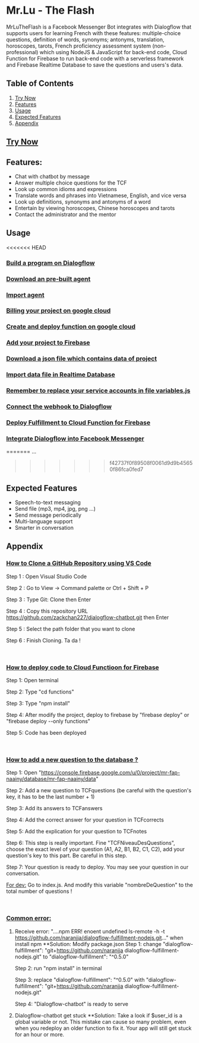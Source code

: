 # Mr.Lu - The Flash 
MrLuTheFlash is a Facebook Messenger Bot integrates with Dialogflow that supports users for learning French with these features: multiple-choice questions, definition of words, synonyms; antonyms, translation, horoscopes, tarots, French proficiency assessment system (non-professional) which using NodeJS & JavaScript for back-end code, Cloud Function for Firebase to run back-end code with a serverless framework and Firebase Realtime Database to save the questions and users's data.
&nbsp;

## Table of Contents
1. [Try Now](#try-now)
2. [Features](#features)
3. [Usage](#example2)
4. [Expected Features](#expected-features)
5. [Appendix](#Appendix)

## [Try Now](https://www.facebook.com/messages/t/MrLuTheFlash)
## Features:
* Chat with chatbot by message
* Answer multiple choice questions for the TCF
* Look up common idioms and expressions
* Translate words and phrases into Vietnamese, English, and vice versa
* Look up definitions, synonyms and antonyms of a word
* Entertain by viewing horoscopes, Chinese horoscopes and tarots
* Contact the administrator and the mentor

## Usage
<<<<<<< HEAD
### [Build a program on Dialogflow](https://cloud.google.com/dialogflow/docs/quick/build-agent#create-an-agent)
### [Download an pre-built agent](https://drive.google.com/file/d/1aZL37R4eEenHWVx_8-Xd6JXawtoRUTjt/view?usp=sharing)
### [Import agent](https://cloud.google.com/dialogflow/docs/quick/build-agent#import-the-example-file-to-your-agent)
### [Billing your project on google cloud](https://console.cloud.google.com/billing)
### [Create and deploy function on google cloud](https://cloud.google.com/functions/docs/quickstart-console#create_a_function)
### [Add your project to Firebase](https://console.firebase.google.com/)
### [Download a json file which contains data of project](https://drive.google.com/file/d/11nDuO-OKdNDYsa4TXMhfhsbjBB_OC8hi/view?usp=sharing)
### [Import data file in Realtime Database](https://support.google.com/firebase/answer/6386780?hl=en)
### [Remember to replace your service accounts in file variables.js](https://firebase.google.com/docs/admin/setup)
### [Connect the webhook to Dialogflow](https://developers.google.com/assistant/conversational/df-asdk/deploy-fulfillment#connect)
### [Deploy Fulfillment to Cloud Function for Firebase](https://developers.google.com/assistant/conversational/df-asdk/deploy-fulfillment#deploy_to_cloud_functions_for_firebase)
### [Integrate Dialogflow into Facebook Messenger](https://cloud.google.com/dialogflow/docs/integrations/facebook)
=======
...
>>>>>>> f42737f0f89508f0061d9d9b45650f86fca0fed7

## Expected Features
* Speech-to-text messaging
* Send file (mp3, mp4, jpg, png ...)
* Send message periodically
* Multi-language support
* Smarter in conversation

## Appendix
### <u>How to Clone a GitHub Repository using VS Code</u>

Step 1 : Open Visual Studio Code

Step 2 : Go to View -> Command palette or Ctrl + Shift + P

Step 3 : Type Git: Clone then Enter

Step 4 : Copy this repository URL https://github.com/zackchan227/dialogflow-chatbot.git then Enter

Step 5 : Select the path folder that you want to clone

Step 6 : Finish Cloning. Ta da !


&nbsp;
### <u>How to deploy code to Cloud Functioon for Firebase </u>

Step 1: Open terminal

Step 2: Type "cd functions"

Step 3: Type "npm install"

Step 4: After modify the project, deploy to firebase by "firebase deploy" or "firebase deploy --only functions"

Step 5: Code has been deployed

&nbsp;
### <u>How to add a new question to the database ?</u>

Step 1: Open "https://console.firebase.google.com/u/0/project/mr-fap-naainy/database/mr-fap-naainy/data"

Step 2: Add a new question to TCFquestions (be careful with the question's key, it has to be the last number + 1)

Step 3: Add its answers to TCFanswers

Step 4: Add the correct answer for your question in TCFcorrects

Step 5: Add the explication for your question to TCFnotes

Step 6: This step is really important. Fine "TCFNiveauDesQuestions", choose the exact level of your question (A1, A2, B1, B2, C1, C2), add your question's key to this part. Be careful in this step.

Step 7: Your question is ready to deploy. You may see your question in our conversation.

<u>For dev:</u> Go to index.js. And modify this variable "nombreDeQuestion" to the total number of questions !

&nbsp;
### <u>Common error:</u>
1. Receive error: "....npm ERR! enoent undefined ls-remote -h -t https://github.com/naranjja/dialogflow-fulfillment-nodejs.git..." when install npm
**Solution: Modify package.json 
    Step 1: change "dialogflow-fulfillment": "git+https://github.com/naranjja dialogflow-fulfillment-nodejs.git" to              "dialogflow-fulfillment": "^0.5.0"
    
    Step 2: run "npm install" in terminal

    Step 3: replace "dialogflow-fulfillment": "^0.5.0" with "dialogflow-fulfillment": "git+https://github.com/naranjja           dialogflow-fulfillment-nodejs.git"

    Step 4: "Dialogflow-chatbot" is ready to serve

2. Dialogflow-chatbot get stuck
**Solution: Take a look if $user_id is a global variable or not. This mistake can cause so many problem, even when you redeploy an older function to fix it. Your app will still get stuck for an hour or more.
             
